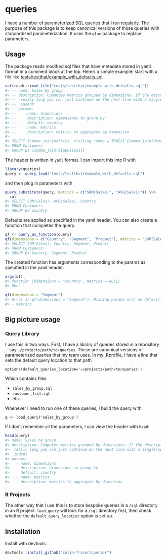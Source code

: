 
<!-- README.md is generated from README.Rmd. Please edit that file -->

# queries

<!-- badges: start -->

<!-- badges: end -->

I have a number of parameterized SQL queries that I run regularly. The
purpose of this package is to keep canonical versions of those queries
with standardized parameterization. It uses the `glue` package to
replace parameters.

## Usage

The package reads modified sql files that have metadata stored in yaml
format in a comment block at the top. Here’s a simple example: start
with a file like
[tests/testthat/example_with_defaults.sql](tests/testthat/example_with_defaults.sql).

``` r
cat(readr::read_file("tests/testthat/example_with_defaults.sql"))
#> -- name: Sales by group
#> -- description: Computes metrics grouped by dimensions. If the description is
#> --  really long you can just continue on the next line with a single-space
#> --  indent.
#> -- params:
#> --   - name: dimensions
#> --     description: dimensions to group by
#> --     default: country
#> --   - name: metrics
#> --     description: metrics to aggregate by dimension
#> 
#> SELECT {comma_join(metrics, trailing_comma = TRUE)} {comma_join(dimensions)}
#> FROM Customers
#> GROUP BY {comma_join(dimensions)}
```

The header is written in `yaml` format. I can import this into R with

``` r
library(queries)
query <- query_load("tests/testthat/example_with_defaults.sql")
```

and then plug in parameters with

``` r
query_substitute(query, metrics = c("SUM(Sales)", "AVG(Sales)")) %>% 
  cat
#> SELECT SUM(Sales), AVG(Sales), country
#> FROM Customers
#> GROUP BY country
```

Defaults are applied as specified in the yaml header. You can also
create a function that completes the query:

``` r
qf <- query_as_function(query)
qf(dimensions = c("Country", "Segment", "Product"), metrics = "SUM(Sales)")
#> SELECT SUM(Sales), Country, Segment, Product
#> FROM Customers
#> GROUP BY Country, Segment, Product
```

The created function has arguments corresponding to the params as
specified in the yaml header.

``` r
args(qf)
#> function (dimensions = "country", metrics = NULL) 
#> NULL
```

``` r
qf(dimensions = "Segment")
#> Error in qf(dimensions = "Segment"): Missing params with no default:
#> - metrics
```

## Big picture usage

### Query Library

I use this in two ways. First, I have a library of queries stored in a
repository—say `~/projects/path/to/queries`. These are canonical
versions of parameterized queries that my team uses. In my .Rprofile, I
have a line that sets the default query location to that path

`options(default_queries_location='~/projects/path/to/queries')`

Which contains files

  - `sales_by_group.sql`
  - `customer_list.sql`
  - etc…

Whenever I need to run one of these queries, I build the query with

`q <- load_query('sales_by_group')`

If I don’t remember all the parameters, I can view the header with
`head`:

``` r
head(query)
#> name: Sales by group
#> description: Computes metrics grouped by dimensions. If the description is
#>  really long you can just continue on the next line with a single-space
#>  indent.
#> params:
#>   - name: dimensions
#>     description: dimensions to group by
#>     default: country
#>   - name: metrics
#>     description: metrics to aggregate by dimension
```

### R Projects

The other way that I use this is to store bespoke queries in a `/sql`
directory in an R project. `load_query` will look for a `/sql` directory
first, then check whether the `default_query_location` option is set up.

## Installation

Install with devtools:

``` r
devtools::install_github("colin-fraser/queries")
```
